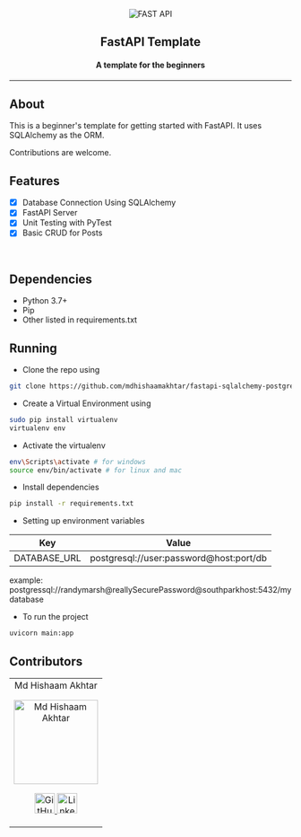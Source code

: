<p align="center">
<img src="https://fastapi.tiangolo.com/img/logo-margin/logo-teal.png" alt="FAST API"/>
<h2 align="center"> FastAPI Template </h2>
<h4 align="center"> A template for the beginners </h4>

---

## About

This is a beginner's template for getting started with FastAPI.
It uses SQLAlchemy as the ORM.

Contributions are welcome.

## Features

- [x] Database Connection Using SQLAlchemy
- [x] FastAPI Server
- [x] Unit Testing with PyTest
- [x] Basic CRUD for Posts

<br>

## Dependencies

- Python 3.7+
- Pip
- Other listed in requirements.txt

## Running

- Clone the repo using

```bash
git clone https://github.com/mdhishaamakhtar/fastapi-sqlalchemy-postgres-template
```

- Create a Virtual Environment using

```bash
sudo pip install virtualenv
virtualenv env
```

- Activate the virtualenv

```bash
env\Scripts\activate # for windows
source env/bin/activate # for linux and mac
```

- Install dependencies

```bash
pip install -r requirements.txt
```

- Setting up environment variables

| Key          | Value                                   |
| ------------ | --------------------------------------- |
| DATABASE_URL | postgresql://user:password@host:port/db |

example: postgressql://randymarsh@reallySecurePassword@southparkhost:5432/mydatabase

- To run the project

```bash
uvicorn main:app
```

## Contributors

<table>
	<tr align="center">
		<td>
		Md Hishaam Akhtar
		<p align="center">
			<img src = "https://user-images.githubusercontent.com/58990970/103586688-9cde9700-4f0b-11eb-915c-0d8b9a555159.JPG" width="150" height="150" alt="Md Hishaam Akhtar">
		</p>
			<p align="center">
				<a href = "https://github.com/mdhishaamakhtar">
					<img src = "https://www.iconninja.com/files/241/825/211/round-collaboration-social-github-code-circle-network-icon.svg" width="36" height = "36" alt="GitHub"/>
				</a>
				<a href = "https://www.linkedin.com/in/mdhishaamakhtar">
					<img src = "https://www.iconninja.com/files/863/607/751/network-linkedin-social-connection-circular-circle-media-icon.svg" width="36" height="36" alt="LinkedIn"/>
				</a>
			</p>
		</td>
	</tr>
</table>
